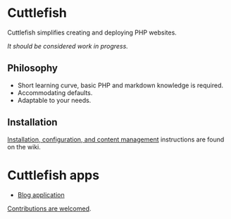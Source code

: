 # Cuttlefish
Cuttlefish simplifies creating and deploying PHP websites.

_It should be considered work in progress._

## Philosophy

* Short learning curve, basic PHP and markdown knowledge is required.
* Accommodating defaults.
* Adaptable to your needs.

## Installation

[Installation, configuration, and content management](https://github.com/svandragt/cuttlefish/wiki)
instructions are found on the wiki.

# Cuttlefish apps

* [Blog application](https://github.com/svandragt/cuttlefish-blog)

[Contributions are welcomed](https://github.com/svandragt/cuttlefish/issues). 

